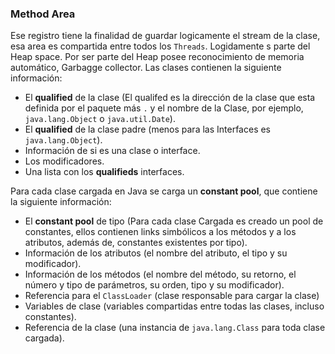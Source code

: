 ### Method Area

Ese registro tiene la finalidad de guardar logicamente el stream de la clase, esa area es compartida entre todos los `Threads`. Logidamente s parte del Heap space. Por ser parte del Heap posee reconocimiento de memoria automático, Garbagge collector. Las clases contienen la siguiente información:



* El **qualified** de la clase (El qualifed es la dirección de la clase que esta definida por el paquete más `.` y el nombre de la Clase, por ejemplo, `java.lang.Object` o `java.util.Date`).
* El **qualified** de la clase padre (menos para las Interfaces es `java.lang.Object`).
* Información de si es una clase o interface.
* Los modificadores.
* Una lista con los **qualifieds** interfaces.


Para cada clase cargada en Java se carga un **constant pool**, que contiene la siguiente información:


* El **constant pool** de tipo (Para cada clase Cargada es creado un pool de constantes, ellos contienen links simbólicos a los métodos y a los atributos, además de, constantes existentes por tipo).
* Información de los atributos (el nombre del atributo, el tipo y su modificador).
* Información de los métodos (el nombre del método, su retorno, el número y tipo de parámetros, su orden, tipo y su modificador).
* Referencia para el `ClassLoader` (clase responsable para cargar la clase)
* Variables de clase (variables compartidas entre todas las clases, incluso constantes).
* Referencia de la clase (una instancia de `java.lang.Class` para toda clase cargada).